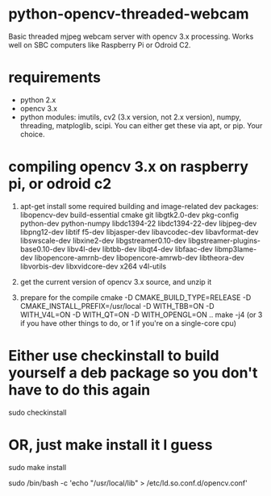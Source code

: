 # python-opencv-threaded-webcam
Basic threaded mjpeg webcam server with opencv 3.x processing. Works well on SBC computers like Raspberry Pi or Odroid C2.

# requirements
- python 2.x
- opencv 3.x
- python modules: imutils, cv2 (3.x version, not 2.x version), numpy, threading, matploglib, scipi. You can either get these via apt, or pip. Your choice.

# compiling opencv 3.x on raspberry pi, or odroid c2
1. apt-get install some required building and image-related dev packages:
libopencv-dev
build-essential
cmake
git
libgtk2.0-dev
pkg-config
python-dev
python-numpy
libdc1394-22
libdc1394-22-dev
libjpeg-dev
libpng12-dev
libtif
f5-dev
libjasper-dev
libavcodec-dev
libavformat-dev
libswscale-dev
libxine2-dev
libgstreamer0.10-dev
libgstreamer-plugins-base0.10-dev
libv4l-dev
libtbb-dev
libqt4-dev
libfaac-dev
libmp3lame-dev
libopencore-amrnb-dev
libopencore-amrwb-dev
libtheora-dev
libvorbis-dev
libxvidcore-dev
x264
v4l-utils

2. get the current version of opencv 3.x source, and unzip it

3. prepare for the compile
cmake -D CMAKE_BUILD_TYPE=RELEASE -D CMAKE_INSTALL_PREFIX=/usr/local -D WITH_TBB=ON -D WITH_V4L=ON -D WITH_QT=ON -D WITH_OPENGL=ON ..
make -j4 (or 3 if you have other things to do, or 1 if you're on a single-core cpu)

# Either use checkinstall to build yourself a deb package so you don't have to do this again
sudo checkinstall

# OR, just make install it I guess
sudo make install

sudo /bin/bash -c 'echo "/usr/local/lib" > /etc/ld.so.conf.d/opencv.conf'

